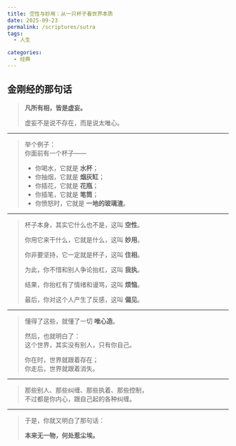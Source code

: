 ```yaml
---
title: 空性与妙用：从一只杯子看世界本质
date: 2025-09-23
permalink: /scriptures/sutra
tags:
  - 人生

categories:
  - 经典
---
```


## 金刚经的那句话

> **凡所有相，皆是虚妄。**
>
> 虚妄不是说不存在，而是说太唯心。

---

> 举个例子：  
> 你面前有一个杯子——
> - 你喝水，它就是 **水杯**；
> - 你抽烟，它就是 **烟灰缸**；
> - 你插花，它就是 **花瓶**；
> - 你插笔，它就是 **笔筒**；
> - 你愤怒时，它就是 **一地的玻璃渣**。

---

> 杯子本身，其实它什么也不是，这叫 **空性**。
>
> 你用它来干什么，它就是什么，这叫 **妙用**。
>
> 你非要坚持，它一定就是杯子，这叫 **住相**。
>
> 为此，你不惜和别人争论抬杠，这叫 **我执**。
>
> 结果，你抬杠有了情绪和谩骂，这叫 **烦恼**。
>
> 最后，你对这个人产生了反感，这叫 **偏见**。

---

> 懂得了这些，就懂了一切 **唯心造**。
>
> 然后，也就明白了：  
> 这个世界，其实没有别人，只有你自己。
>
> 你在时，世界就跟着存在；  
> 你走后，世界就跟着消失。

---

> 那些别人、那些纠缠、那些执着、那些控制，  
> 不过都是你内心，跟自己起的各种纠缠。

---

> 于是，你就又明白了那句话：
>
> **本来无一物，何处惹尘埃。**
